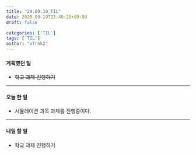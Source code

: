 ```yaml
---
title: "20.09.19_TIL"
date: 2020-09-19T23:46:29+09:00
draft: false

categories: ['TIL']
tags: ['TIL']
author: "xfrnk2"
---
```

#### 계획했던 일
+ ~~학교 과제 진행하기~~
---
#### 오늘 한 일
+ 시뮬레이션 과목 과제를 진행중이다.
---   
#### 내일 할 일 
+ 학교 과제 진행하기